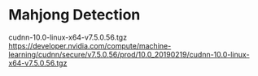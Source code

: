 # Mahjong Detection
 
cudnn-10.0-linux-x64-v7.5.0.56.tgz  
https://developer.nvidia.com/compute/machine-learning/cudnn/secure/v7.5.0.56/prod/10.0_20190219/cudnn-10.0-linux-x64-v7.5.0.56.tgz
